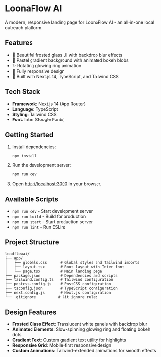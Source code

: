 # LoonaFlow AI

A modern, responsive landing page for LoonaFlow AI - an all-in-one local outreach platform.

## Features

- 🎨 Beautiful frosted glass UI with backdrop blur effects
- 🌈 Pastel gradient background with animated bokeh blobs
- ✨ Rotating glowing ring animation
- 📱 Fully responsive design
- 🚀 Built with Next.js 14, TypeScript, and Tailwind CSS

## Tech Stack

- **Framework**: Next.js 14 (App Router)
- **Language**: TypeScript
- **Styling**: Tailwind CSS
- **Font**: Inter (Google Fonts)

## Getting Started

1. Install dependencies:
   ```bash
   npm install
   ```

2. Run the development server:
   ```bash
   npm run dev
   ```

3. Open [http://localhost:3000](http://localhost:3000) in your browser.

## Available Scripts

- `npm run dev` - Start development server
- `npm run build` - Build for production
- `npm run start` - Start production server
- `npm run lint` - Run ESLint

## Project Structure

```
leadflowai/
├── app/
│   ├── globals.css      # Global styles and Tailwind imports
│   ├── layout.tsx       # Root layout with Inter font
│   └── page.tsx         # Main landing page
├── package.json         # Dependencies and scripts
├── tailwind.config.ts   # Tailwind configuration
├── postcss.config.js    # PostCSS configuration
├── tsconfig.json        # TypeScript configuration
├── next.config.js       # Next.js configuration
└── .gitignore          # Git ignore rules
```

## Design Features

- **Frosted Glass Effect**: Translucent white panels with backdrop blur
- **Animated Elements**: Slow-spinning glowing ring and floating bokeh dots
- **Gradient Text**: Custom gradient text utility for highlights
- **Responsive Grid**: Mobile-first responsive design
- **Custom Animations**: Tailwind-extended animations for smooth effects
